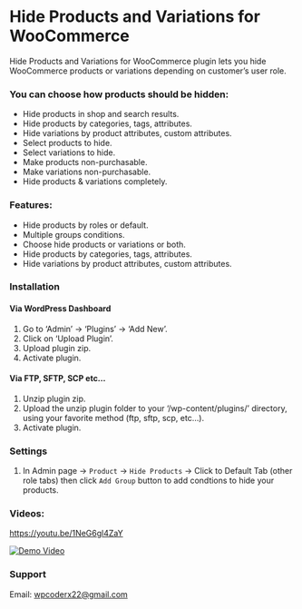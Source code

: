 # Hide Products and Variations for WooCommerce


Hide Products and Variations for WooCommerce plugin lets you hide WooCommerce products or variations depending on customer’s user role.

### You can choose how products should be hidden:

* Hide products in shop and search results.
* Hide products by categories, tags, attributes.
* Hide variations by product attributes, custom attributes.
* Select products to hide.
* Select variations to hide.
* Make products non-purchasable.
* Make variations non-purchasable.
* Hide products & variations completely.

### Features:

* Hide products by roles or default.
* Multiple groups conditions.
* Choose hide products or variations or both.
* Hide products by categories, tags, attributes.
* Hide variations by product attributes, custom attributes.


###  Installation
#### Via WordPress Dashboard
1. Go to ‘Admin’ -> ‘Plugins’ -> ‘Add New’.
1. Click on ‘Upload Plugin’.
1. Upload plugin zip.
1. Activate plugin.
#### Via FTP, SFTP, SCP etc…
1. Unzip plugin zip.
1. Upload the unzip plugin folder to your ‘/wp-content/plugins/’ directory, using your favorite method (ftp, sftp, scp, etc…).
1. Activate plugin.


###  Settings
1. In Admin page -> `Product` -> `Hide Products` -> Click to Default Tab (other role tabs) then click `Add Group` button to add condtions to hide your products.


### Videos:

https://youtu.be/1NeG6gl4ZaY

[![Demo Video](https://img.youtube.com/vi/1NeG6gl4ZaY/0.jpg)](https://youtu.be/1NeG6gl4ZaY)

### Support
Email: wpcoderx22@gmail.com

